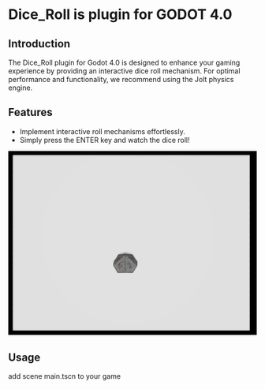 # Dice_Roll is plugin for GODOT 4.0

## Introduction
The Dice_Roll plugin for Godot 4.0 is designed to enhance your gaming experience by providing an interactive dice roll mechanism. For optimal performance and functionality, we recommend using the Jolt physics engine.

## Features
- Implement interactive roll mechanisms effortlessly.
- Simply press the ENTER key and watch the dice roll!

![error](./Screenshot.png)

## Usage
add scene main.tscn to your game